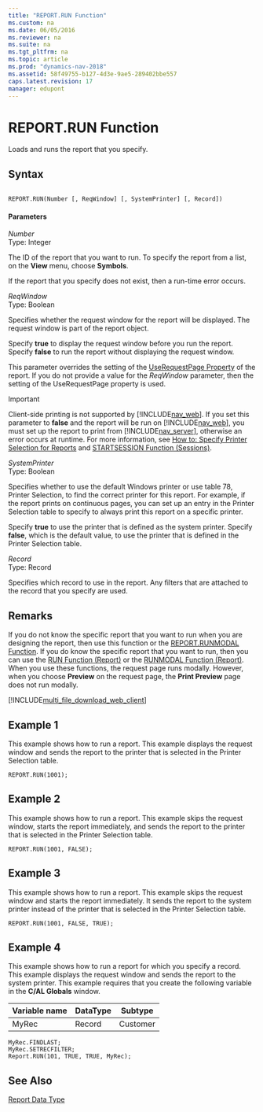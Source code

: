 ```yaml
---
title: "REPORT.RUN Function"
ms.custom: na
ms.date: 06/05/2016
ms.reviewer: na
ms.suite: na
ms.tgt_pltfrm: na
ms.topic: article
ms.prod: "dynamics-nav-2018"
ms.assetid: 58f49755-b127-4d3e-9ae5-289402bbe557
caps.latest.revision: 17
manager: edupont
---
```

# REPORT.RUN Function
Loads and runs the report that you specify.  
  
## Syntax  
  
```  
  
REPORT.RUN(Number [, ReqWindow] [, SystemPrinter] [, Record])  
```  
  
#### Parameters  
 *Number*  
 Type: Integer  
  
 The ID of the report that you want to run. To specify the report from a list, on the **View** menu, choose **Symbols**.  
  
 If the report that you specify does not exist, then a run-time error occurs.  
  
 *ReqWindow*  
 Type: Boolean  
  
 Specifies whether the request window for the report will be displayed. The request window is part of the report object.  
  
 Specify **true** to display the request window before you run the report. Specify **false** to run the report without displaying the request window.  
  
 This parameter overrides the setting of the [UseRequestPage Property](UseRequestPage-Property.md) of the report. If you do not provide a value for the *ReqWindow* parameter, then the setting of the UseRequestPage property is used.  
  
> [!IMPORTANT]  
>  Client-side printing is not supported by [!INCLUDE[nav_web](includes/nav_web_md.md)]. If you set this parameter to **false** and the report will be run on [!INCLUDE[nav_web](includes/nav_web_md.md)], you must set up the report to print from [!INCLUDE[nav_server](includes/nav_server_md.md)], otherwise an error occurs at runtime. For more information, see [How to: Specify Printer Selection for Reports](How-to--Specify-Printer-Selection-for-Reports.md) and [STARTSESSION Function \(Sessions\)](STARTSESSION-Function--Sessions-.md).  
  
 *SystemPrinter*  
 Type: Boolean  
  
 Specifies whether to use the default Windows printer or use table 78, Printer Selection, to find the correct printer for this report. For example, if the report prints on continuous pages, you can set up an entry in the Printer Selection table to specify to always print this report on a specific printer.  
  
 Specify **true** to use the printer that is defined as the system printer. Specify **false**, which is the default value, to use the printer that is defined in the Printer Selection table.  
  
 *Record*  
 Type: Record  
  
 Specifies which record to use in the report. Any filters that are attached to the record that you specify are used.  
  
## Remarks  
 If you do not know the specific report that you want to run when you are designing the report, then use this function or the [REPORT.RUNMODAL Function](REPORT-RUNMODAL-Function.md). If you do know the specific report that you want to run, then you can use the [RUN Function \(Report\)](RUN-Function--Report-.md) or the [RUNMODAL Function \(Report\)](RUNMODAL-Function--Report-.md). When you use these functions, the request page runs modally. However, when you choose **Preview** on the request page, the **Print Preview** page does not run modally.  

[!INCLUDE[multi_file_download_web_client](includes/multi_file_download_web_client.md)]
  
## Example 1 
 This example shows how to run a report. This example displays the request window and sends the report to the printer that is selected in the Printer Selection table.  
  
```  
REPORT.RUN(1001);  
```  
  
## Example 2 
 This example shows how to run a report. This example skips the request window, starts the report immediately, and sends the report to the printer that is selected in the Printer Selection table.  
  
```  
REPORT.RUN(1001, FALSE);  
```  
  
## Example 3 
 This example shows how to run a report. This example skips the request window and starts the report immediately. It sends the report to the system printer instead of the printer that is selected in the Printer Selection table.  
  
```  
REPORT.RUN(1001, FALSE, TRUE);  
```  
  
## Example 4 
 This example shows how to run a report for which you specify a record. This example displays the request window and sends the report to the system printer. This example requires that you create the following variable in the **C/AL Globals** window.  
  
|Variable name|DataType|Subtype|  
|-------------------|--------------|-------------|  
|MyRec|Record|Customer|  
  
```  
MyRec.FINDLAST;  
MyRec.SETRECFILTER;  
Report.RUN(101, TRUE, TRUE, MyRec);  
```  
  
## See Also  
 [Report Data Type](Report-Data-Type.md)